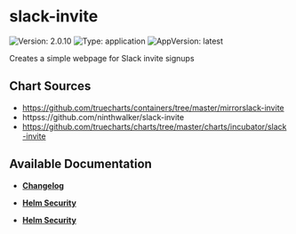 # slack-invite

![Version: 2.0.10](https://img.shields.io/badge/Version-2.0.10-informational?style=flat-square) ![Type: application](https://img.shields.io/badge/Type-application-informational?style=flat-square) ![AppVersion: latest](https://img.shields.io/badge/AppVersion-latest-informational?style=flat-square)

Creates a simple webpage for Slack invite signups

## Chart Sources

- https://github.com/truecharts/containers/tree/master/mirrorslack-invite
- httpss://github.com/ninthwalker/slack-invite
- https://github.com/truecharts/charts/tree/master/charts/incubator/slack-invite

## Available Documentation

- [**Changelog**](CHANGELOG)

- [**Helm Security**](container-security)

- [**Helm Security**](helm-security)

